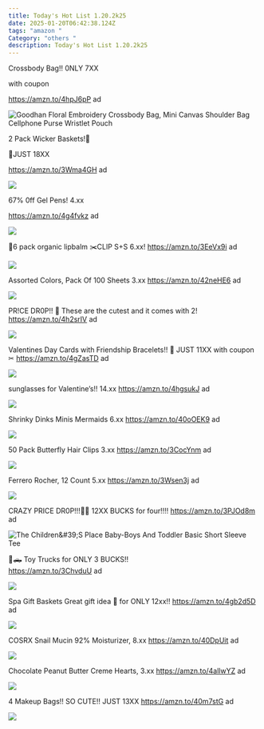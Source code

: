 ```yaml
---
title: Today's Hot List 1.20.2k25
date: 2025-01-20T06:42:38.124Z
tags: "amazon "
Category: "others "
description: Today's Hot List 1.20.2k25
---
```

<!--StartFragment-->

Crossbody Bag!! 0NLY 7XX 

w﻿ith coupon 

https://amzn.to/4hpJ6pP  ad <!--StartFragment-->

![Goodhan Floral Embroidery Crossbody Bag, Mini Canvas Shoulder Bag Cellphone Purse Wristlet Pouch](https://m.media-amazon.com/images/I/71+1W0-BQPL._AC_SY500_.jpg)

<!--StartFragment-->

2 Pack Wicker Baskets!🧺

🤎JUST 18XX

https://amzn.to/3Wma4GH ad

<!--StartFragment-->

![](https://m.media-amazon.com/images/I/71K6nXg9q-L._AC_SL1500_.jpg)



67% 0ff Gel Pens! 4.xx

 https://amzn.to/4g4fvkz  ad <!--StartFragment-->

![](https://m.media-amazon.com/images/I/712lUByXsWL._AC_SL1500_.jpg)

💋6 pack organic lipbalm
✂️CLlP S+S 6.xx! 
https://amzn.to/3EeVx9i  ad <!--StartFragment-->

![](https://m.media-amazon.com/images/I/81q-CELu+ZL._SL1500_.jpg)



Assorted Colors, Pack Of 100 Sheets   3.xx 
https://amzn.to/42neHE6  ad <!--StartFragment-->

![](https://m.media-amazon.com/images/I/6117gFMx9EL._AC_SL1500_.jpg)

 
PR!CE DR0P!! 🐣 
These are the cutest and it comes with 2! 
https://amzn.to/4h2srIV  ad <!--StartFragment-->

![](https://m.media-amazon.com/images/I/91lp-qtYLWL._AC_SL1500_.jpg)

Valentines Day Cards with Friendship Bracelets!! 💌
JUST 11XX  with coupon  ✂
https://amzn.to/4gZasTD  ad <!--StartFragment-->

![](https://m.media-amazon.com/images/I/81BMuHHsBML._AC_SL1500_.jpg)

sunglasses for Valentine’s!!  14.xx 
https://amzn.to/4hgsukJ  ad <!--StartFragment-->

![](https://m.media-amazon.com/images/I/81SoDhQiPxL._AC_SX522_.jpg)

 Shrinky Dinks Minis Mermaids  6.xx 
https://amzn.to/40oOEK9  ad <!--StartFragment-->

![](https://m.media-amazon.com/images/I/91MzFVRlV2L._AC_SL1500_.jpg)

50 Pack Butterfly Hair Clips  3.xx 
https://amzn.to/3CocYnm  ad <!--StartFragment-->

![](https://m.media-amazon.com/images/I/71tymxmWk5L._SL1000_.jpg)

Ferrero Rocher, 12 Count  5.xx 
https://amzn.to/3Wsen3j  ad <!--StartFragment-->

![](https://m.media-amazon.com/images/I/81n+zEEmixL._SL1500_.jpg)

CRAZY PRICE DR0P!!!🤯😱
12XX BUCKS for four‼️‼️ 
https://amzn.to/3PJOd8m  ad <!--StartFragment-->

![The Children\&#39;S Place Baby-Boys And Toddler Basic Short Sleeve Tee](https://m.media-amazon.com/images/I/719dn8O3WSL._AC_SX569_.jpg)

 🚜🛻 Toy Trucks for ONLY 3 BUCKS!!\
https://amzn.to/3ChvduU  ad <!--StartFragment-->

![](https://m.media-amazon.com/images/I/61AKwR26pcL._AC_SL1500_.jpg)

Spa Gift Baskets  Great gift idea 🎁 for ONLY 12xx!! 
https://amzn.to/4gb2d5D  ad <!--StartFragment-->

![](https://m.media-amazon.com/images/I/71e9rN61kQL._AC_SL1500_.jpg)

COSRX Snail Mucin 92% Moisturizer,  8.xx 
https://amzn.to/40DpUit  ad <!--StartFragment-->

![](https://m.media-amazon.com/images/I/61Oabk3c4+L._SL1500_.jpg)

Chocolate Peanut Butter Creme Hearts,  3.xx 
https://amzn.to/4allwYZ  ad <!--StartFragment-->

![](https://m.media-amazon.com/images/I/71mCjBcUT1L._SL1500_.jpg)

4 Makeup Bags!! SO CUTE!! 
 JUST 13XX 
https://amzn.to/40m7stG  ad <!--StartFragment-->

![](https://m.media-amazon.com/images/I/81Dgn1A7EsL._SL1500_.jpg)

<!--EndFragment-->